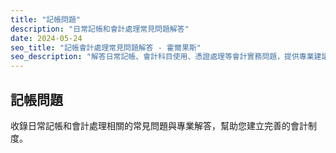 ```yaml
---
title: "記帳問題"
description: "日常記帳和會計處理常見問題解答"
date: 2024-05-24
seo_title: "記帳會計處理常見問題解答 - 霍爾果斯"
seo_description: "解答日常記帳、會計科目使用、憑證處理等會計實務問題，提供專業建議與操作指導，幫助您正確處理會計事務。立即查看 https://horgoscpa.com/faq/accounting/"
---
```


## 記帳問題

收錄日常記帳和會計處理相關的常見問題與專業解答，幫助您建立完善的會計制度。